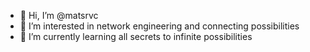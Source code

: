- 👋 Hi, I’m @matsrvc
- 👀 I’m interested in network engineering and connecting possibilities
- 🌱 I’m currently learning all secrets to infinite possibilities

<!---
matsrvc/matsrvc is a ✨ special ✨ repository because its `README.md` (this file) appears on your GitHub profile.
You can click the Preview link to take a look at your changes.
--->

